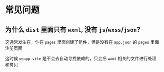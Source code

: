 # 常见问题

## 为什么 `dist` 里面只有 `wxml`, 没有 `js`/`wxss`/`json`?

这通常发生在，你在 `pages` 里面创建了组件，但是没有在 `app.json` 的 `pages` 里面注册页面

这时候 `weapp-vite` 是不会去自动寻找依赖的，只会把 `wxml` 相关的文件进行处理和拷贝
